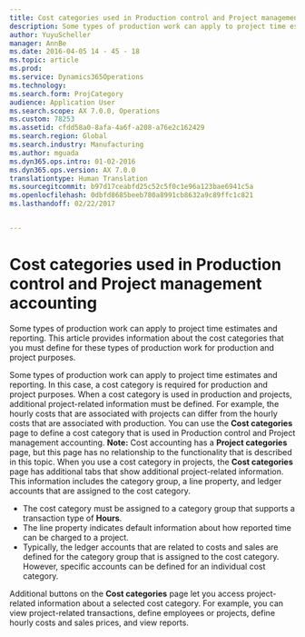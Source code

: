 ```yaml
---
title: Cost categories used in Production control and Project management accounting
description: Some types of production work can apply to project time estimates and reporting. This article provides information about the cost categories that you must define for these types of production work for production and project purposes.
author: YuyuScheller
manager: AnnBe
ms.date: 2016-04-05 14 - 45 - 18
ms.topic: article
ms.prod: 
ms.service: Dynamics365Operations
ms.technology: 
ms.search.form: ProjCategory
audience: Application User
ms.search.scope: AX 7.0.0, Operations
ms.custom: 78253
ms.assetid: cfdd58a0-8afa-4a6f-a208-a76e2c162429
ms.search.region: Global
ms.search.industry: Manufacturing
ms.author: mguada
ms.dyn365.ops.intro: 01-02-2016
ms.dyn365.ops.version: AX 7.0.0
translationtype: Human Translation
ms.sourcegitcommit: b97d17ceabfd25c52c5f0c1e96a123bae6941c5a
ms.openlocfilehash: 0dbfd8685beeb780a8991cb8632a9c89ffc1c821
ms.lasthandoff: 02/22/2017


---
```


# <a name="cost-categories-used-in-production-control-and-project-management-accounting"></a>Cost categories used in Production control and Project management accounting

Some types of production work can apply to project time estimates and reporting. This article provides information about the cost categories that you must define for these types of production work for production and project purposes.

Some types of production work can apply to project time estimates and reporting. In this case, a cost category is required for production and project purposes. When a cost category is used in production and projects, additional project-related information must be defined. For example, the hourly costs that are associated with projects can differ from the hourly costs that are associated with production. You can use the **Cost categories** page to define a cost category that is used in Production control and Project management accounting. **Note:** Cost accounting has a **Project categories** page, but this page has no relationship to the functionality that is described in this topic. When you use a cost category in projects, the **Cost categories** page has additional tabs that show additional project-related information. This information includes the category group, a line property, and ledger accounts that are assigned to the cost category.

-   The cost category must be assigned to a category group that supports a transaction type of **Hours**.
-   The line property indicates default information about how reported time can be charged to a project.
-   Typically, the ledger accounts that are related to costs and sales are defined for the category group that is assigned to the cost category. However, specific accounts can be defined for an individual cost category.

Additional buttons on the **Cost categories** page let you access project-related information about a selected cost category. For example, you can view project-related transactions, define employees or projects, define hourly costs and sales prices, and view reports.


